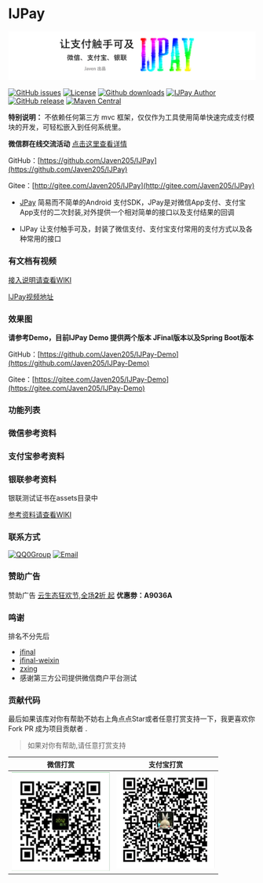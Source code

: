 # IJPay

![](assets/img/IJPay-t.png)

[![GitHub issues](https://img.shields.io/github/issues/Javen205/IJPay.svg)](https://github.com/Javen205/IJPay/issues)
[![License][licensesvg]][license]
[![Github downloads](https://img.shields.io/github/downloads/Javen205/IJPay/total.svg)](https://github.com/Javen205/IJPay/releases/latest)
[![IJPay Author](https://img.shields.io/badge/IJPay%20Author-Javen-ff69b4.svg)](http://blog.csdn.net/zyw_java)
[![GitHub release](https://img.shields.io/github/release/Javen205/IJPay.svg)](https://github.com/Javen205/IJPay/release)
[![Maven Central](https://maven-badges.herokuapp.com/maven-central/com.github.javen205/IJPay/badge.svg)](https://maven-badges.herokuapp.com/maven-central/com.github.javen205/IJPay)


**特别说明：** 不依赖任何第三方 mvc 框架，仅仅作为工具使用简单快速完成支付模块的开发，可轻松嵌入到任何系统里。

**微信群在线交流活动** [点击这里查看详情](https://github.com/Javen205/IJPay/wiki)


GitHub：[https://github.com/Javen205/IJPay](https://github.com/Javen205/IJPay)

Gitee：[http://gitee.com/Javen205/IJPay](http://gitee.com/Javen205/IJPay)


- [JPay](https://gitee.com/Javen205/JPay) 简易而不简单的Android 支付SDK，JPay是对微信App支付、支付宝App支付的二次封装,对外提供一个相对简单的接口以及支付结果的回调

- IJPay 让支付触手可及，封装了微信支付、支付宝支付常用的支付方式以及各种常用的接口

### 有文档有视频

[接入说明请查看WIKI](https://github.com/Javen205/IJPay/wiki)

[IJPay视频地址](http://blog.csdn.net/zyw_java/article/details/72571535)

### 效果图

**请参考Demo，目前IJPay Demo 提供两个版本 JFinal版本以及Spring Boot版本**

GitHub：[https://github.com/Javen205/IJPay-Demo](https://github.com/Javen205/IJPay-Demo)

Gitee：[https://gitee.com/Javen205/IJPay-Demo](https://gitee.com/Javen205/IJPay-Demo)


### 功能列表
### 微信参考资料
### 支付宝参考资料
### 银联参考资料
银联测试证书在assets目录中

[参考资料请查看WIKI](https://github.com/Javen205/IJPay/wiki)


### 联系方式

[![QQ0Group][qq0groupsvg]][qq0group]
[![Email](https://img.shields.io/badge/Email-javendev%40126.com-yellowgreen.svg)](http://blog.csdn.net/zyw_java)

[qq0groupsvg]: https://img.shields.io/badge/QQ群-148540125-fba7f9.svg
[qq0group]: http://shang.qq.com/wpa/qunwpa?idkey=5005dbbee62dac64b34fedc9ff73511762da5d02642a1ef526522fb2e07852dd



[licensesvg]: https://img.shields.io/badge/License-Apache--2.0-brightgreen.svg
[license]: https://www.apache.org/licenses/LICENSE-2.0



### 赞助广告

赞助广告 [云生态狂欢节,全场**2**折 起](https://www.chanmir.com/?u=897DBB) **优惠劵：A9036A**

### 鸣谢

排名不分先后

- [jfinal](http://git.oschina.net/jfinal/jfinal)
- [jfinal-weixin](http://git.oschina.net/jfinal/jfinal-weixin)
- [zxing](https://github.com/zxing/zxing)
- 感谢第三方公司提供微信商户平台测试

### 贡献代码

最后如果该库对你有帮助不妨右上角点点Star或者任意打赏支持一下，我更喜欢你 Fork PR 成为项目贡献者 .

>如果对你有帮助,请任意打赏支持

|    微信打赏     |     支付宝打赏     |
| :--------------------: | :-----------------------: |
| ![](assets/img/wxpay.png) | ![](assets/img/apayn.png) |

